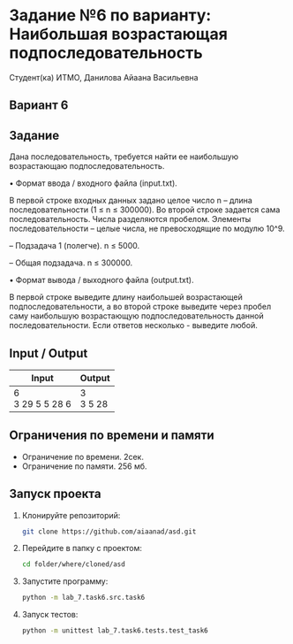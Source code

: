 # Задание №6 по варианту: Наибольшая возрастающая подпоследовательность

Студент(ка) ИТМО, Данилова Айаана Васильевна

## Вариант 6

## Задание 
Дана последовательность, требуется найти ее наибольшую возрастающаю подпоследовательность.

• Формат ввода / входного файла (input.txt). 

В первой строке входных
данных задано целое число n – длина последовательности (1 ≤ n ≤ 300000).
Во второй строке задается сама последовательность. Числа разделяются
пробелом.
Элементы последовательности – целые числа, не превосходящие по модулю
10^9.

– Подзадача 1 (полегче). n ≤ 5000.

– Общая подзадача. n ≤ 300000.

• Формат вывода / выходного файла (output.txt). 

В первой строке выведите длину наибольшей возрастающей подпоследовательности, а во второй
строке выведите через пробел саму наибольшую возрастающую подпоследовательность данной последовательности. Если ответов несколько - выведите
любой.

## Input / Output 

| Input                 | Output         |
|-----------------------|----------------|
| 6 <br/> 3 29 5 5 28 6 | 3 <br/> 3 5 28 |

## Ограничения по времени и памяти

- Ограничение по времени. 2сек.
- Ограничение по памяти. 256 мб.


## Запуск проекта
1. Клонируйте репозиторий:
   ```bash
   git clone https://github.com/aiaanad/asd.git
   ```
2. Перейдите в папку с проектом:
   ```bash
   cd folder/where/cloned/asd
   ```
3. Запустите программу:
   ```bash
   python -m lab_7.task6.src.task6
   ```

4. Запуск тестов:
   ```bash
   python -m unittest lab_7.task6.tests.test_task6
   ```
